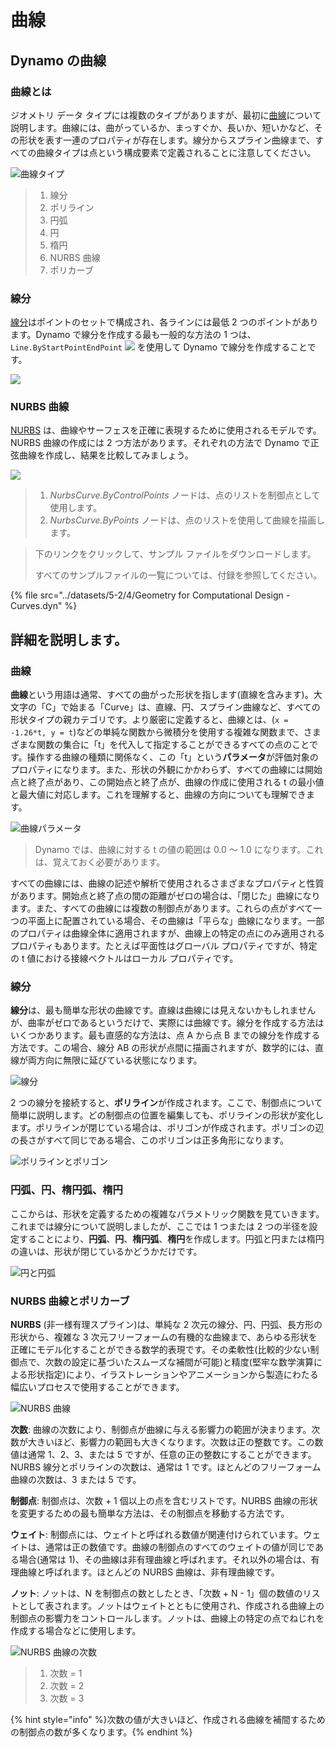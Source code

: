 # 曲線

## Dynamo の曲線

### 曲線とは

ジオメトリ データ タイプには複数のタイプがありますが、最初に[曲線](4-curves.md#deep-dive-into...)について説明します。曲線には、曲がっているか、まっすぐか、長いか、短いかなど、その形状を表す一連のプロパティが存在します。線分からスプライン曲線まで、すべての曲線タイプは点という構成要素で定義されることに注意してください。

![曲線タイプ](../images/5-2/4/CurveTypes.jpg)

> 1. 線分
> 2. ポリライン
> 3. 円弧
> 4. 円
> 5. 楕円
> 6. NURBS 曲線
> 7. ポリカーブ

### 線分

[線分](4-curves.md#lines)はポイントのセットで構成され、各ラインには最低 2 つのポイントがあります。Dynamo で線分を作成する最も一般的な方法の 1 つは、`Line.ByStartPointEndPoint` ![](images/5-2/4/Linebystartpointendpoint.jpg) を使用して Dynamo で線分を作成することです。

![](<../images/5-2/4/curves - line by start point end point (1).jpg>)

### NURBS 曲線

[NURBS](4-curves.md#nurbs-+-polycurves) は、曲線やサーフェスを正確に表現するために使用されるモデルです。NURBS 曲線の作成には 2 つ方法があります。それぞれの方法で Dynamo で正弦曲線を作成し、結果を比較してみましょう。

![](../images/5-2/4/curves-NurbsCurves.jpg)

> 1. _NurbsCurve.ByControlPoints_ ノードは、点のリストを制御点として使用します。
> 2. _NurbsCurve.ByPoints_ ノードは、点のリストを使用して曲線を描画します。

> 下のリンクをクリックして、サンプル ファイルをダウンロードします。
>
> すべてのサンプルファイルの一覧については、付録を参照してください。

{% file src="../datasets/5-2/4/Geometry for Computational Design - Curves.dyn" %}

## 詳細を説明します。

### 曲線

**曲線**という用語は通常、すべての曲がった形状を指します(直線を含みます)。大文字の「C」で始まる「Curve」は、直線、円、スプライン曲線など、すべての形状タイプの親カテゴリです。より厳密に定義すると、曲線とは、(`x = -1.26*t, y = t`)などの単純な関数から微積分を使用する複雑な関数まで、さまざまな関数の集合に「t」を代入して指定することができるすべての点のことです。操作する曲線の種類に関係なく、この「t」という**パラメータ**が評価対象のプロパティになります。また、形状の外観にかかわらず、すべての曲線には開始点と終了点があり、この開始点と終了点が、曲線の作成に使用される t の最小値と最大値に対応します。これを理解すると、曲線の方向についても理解できます。

![曲線パラメータ](../images/5-2/4/CurveParameter.jpg)

> Dynamo では、曲線に対する t の値の範囲は 0.0 ～ 1.0 になります。これは、覚えておく必要があります。

すべての曲線には、曲線の記述や解析で使用されるさまざまなプロパティと性質があります。開始点と終了点の間の距離がゼロの場合は、「閉じた」曲線になります。また、すべての曲線には複数の制御点があります。これらの点がすべて一つの平面上に配置されている場合、その曲線は「平らな」曲線になります。一部のプロパティは曲線全体に適用されますが、曲線上の特定の点にのみ適用されるプロパティもあります。たとえば平面性はグローバル プロパティですが、特定の t 値における接線ベクトルはローカル プロパティです。

### 線分

**線分**は、最も簡単な形状の曲線です。直線は曲線には見えないかもしれませんが、曲率がゼロであるというだけで、実際には曲線です。線分を作成する方法はいくつかあります。最も直感的な方法は、点 A から点 B までの線分を作成する方法です。この場合、線分 AB の形状が点間に描画されますが、数学的には、直線が両方向に無限に延びている状態になります。

![線分](../images/5-2/4/Line.jpg)

2 つの線分を接続すると、**ポリライン**が作成されます。ここで、制御点について簡単に説明します。どの制御点の位置を編集しても、ポリラインの形状が変化します。ポリラインが閉じている場合は、ポリゴンが作成されます。ポリゴンの辺の長さがすべて同じである場合、このポリゴンは正多角形になります。

![ポリラインとポリゴン](../images/5-2/4/Polyline.jpg)

### 円弧、円、楕円弧、楕円

ここからは、形状を定義するための複雑なパラメトリック関数を見ていきます。これまでは線分について説明しましたが、ここでは 1 つまたは 2 つの半径を設定することにより、**円弧**、**円**、**楕円弧**、**楕円**を作成します。円弧と円または楕円の違いは、形状が閉じているかどうかだけです。

![円と円弧](../images/5-2/4/Arcs+Circles.jpg)

### NURBS 曲線とポリカーブ

**NURBS** (非一様有理スプライン)は、単純な 2 次元の線分、円、円弧、長方形の形状から、複雑な 3 次元フリーフォームの有機的な曲線まで、あらゆる形状を正確にモデル化することができる数学的表現です。その柔軟性(比較的少ない制御点で、次数の設定に基づいたスムーズな補間が可能)と精度(堅牢な数学演算による形状指定)により、イラストレーションやアニメーションから製造にわたる幅広いプロセスで使用することができます。

![NURBS 曲線](../images/5-2/4/NURBScurve.jpg)

**次数**: 曲線の次数により、制御点が曲線に与える影響力の範囲が決まります。次数が大きいほど、影響力の範囲も大きくなります。次数は正の整数です。この数値は通常 1、2、3、または 5 ですが、任意の正の整数にすることができます。NURBS 線分とポリラインの次数は、通常は 1 です。ほとんどのフリーフォーム曲線の次数は、3 または 5 です。

**制御点**: 制御点は、次数 + 1 個以上の点を含むリストです。NURBS 曲線の形状を変更するための最も簡単な方法は、その制御点を移動する方法です。

**ウェイト**: 制御点には、ウェイトと呼ばれる数値が関連付けられています。ウェイトは、通常は正の数値です。曲線の制御点のすべてのウェイトの値が同じである場合(通常は 1)、その曲線は非有理曲線と呼ばれます。それ以外の場合は、有理曲線と呼ばれます。ほとんどの NURBS 曲線は、非有理曲線です。

**ノット**: ノットは、N を制御点の数としたとき、「次数 + N - 1」個の数値のリストとして表されます。ノットはウェイトとともに使用され、作成される曲線上の制御点の影響力をコントロールします。ノットは、曲線上の特定の点でねじれを作成する場合などに使用します。

![NURBS 曲線の次数](../images/5-2/4/NURBScurve\_Degree.jpg)

> 1. 次数 = 1
> 2. 次数 = 2
> 3. 次数 = 3

{% hint style="info" %}次数の値が大きいほど、作成される曲線を補間するための制御点の数が多くなります。{% endhint %}
